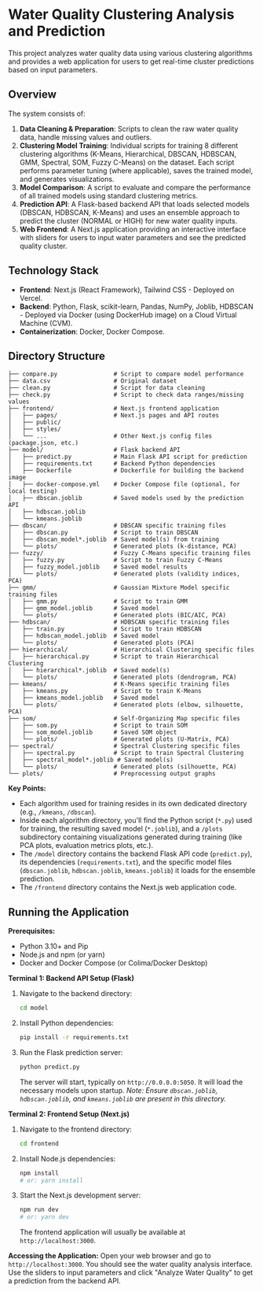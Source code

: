 # Water Quality Clustering Analysis and Prediction

This project analyzes water quality data using various clustering algorithms and provides a web application for users to get real-time cluster predictions based on input parameters.

## Overview

The system consists of:
1.  **Data Cleaning & Preparation**: Scripts to clean the raw water quality data, handle missing values and outliers.
2.  **Clustering Model Training**: Individual scripts for training 8 different clustering algorithms (K-Means, Hierarchical, DBSCAN, HDBSCAN, GMM, Spectral, SOM, Fuzzy C-Means) on the dataset. Each script performs parameter tuning (where applicable), saves the trained model, and generates visualizations.
3.  **Model Comparison**: A script to evaluate and compare the performance of all trained models using standard clustering metrics.
4.  **Prediction API**: A Flask-based backend API that loads selected models (DBSCAN, HDBSCAN, K-Means) and uses an ensemble approach to predict the cluster (NORMAL or HIGH) for new water quality inputs.
5.  **Web Frontend**: A Next.js application providing an interactive interface with sliders for users to input water parameters and see the predicted quality cluster.

## Technology Stack

*   **Frontend**: Next.js (React Framework), Tailwind CSS - Deployed on Vercel.
*   **Backend**: Python, Flask, scikit-learn, Pandas, NumPy, Joblib, HDBSCAN - Deployed via Docker (using DockerHub image) on a Cloud Virtual Machine (CVM).
*   **Containerization**: Docker, Docker Compose.

## Directory Structure

```
├── compare.py                # Script to compare model performance
├── data.csv                  # Original dataset
├── clean.py                  # Script for data cleaning
├── check.py                  # Script to check data ranges/missing values
├── frontend/                 # Next.js frontend application
│   ├── pages/                # Next.js pages and API routes
│   ├── public/
│   ├── styles/
│   └── ...                   # Other Next.js config files (package.json, etc.)
├── model/                    # Flask backend API
│   ├── predict.py            # Main Flask API script for prediction
│   ├── requirements.txt      # Backend Python dependencies
│   ├── Dockerfile            # Dockerfile for building the backend image
│   ├── docker-compose.yml    # Docker Compose file (optional, for local testing)
│   ├── dbscan.joblib         # Saved models used by the prediction API
│   ├── hdbscan.joblib
│   └── kmeans.joblib
├── dbscan/                   # DBSCAN specific training files
│   ├── dbscan.py             # Script to train DBSCAN
│   ├── dbscan_model*.joblib  # Saved model(s) from training
│   └── plots/                # Generated plots (k-distance, PCA)
├── fuzzy/                    # Fuzzy C-Means specific training files
│   ├── fuzzy.py              # Script to train Fuzzy C-Means
│   ├── fuzzy_model.joblib    # Saved model results
│   └── plots/                # Generated plots (validity indices, PCA)
├── gmm/                      # Gaussian Mixture Model specific training files
│   ├── gmm.py                # Script to train GMM
│   ├── gmm_model.joblib      # Saved model
│   └── plots/                # Generated plots (BIC/AIC, PCA)
├── hdbscan/                  # HDBSCAN specific training files
│   ├── train.py              # Script to train HDBSCAN
│   ├── hdbscan_model.joblib  # Saved model
│   └── plots/                # Generated plots (PCA)
├── hierarchical/             # Hierarchical Clustering specific files
│   ├── hierarchical.py       # Script to train Hierarchical Clustering
│   ├── hierarchical*.joblib  # Saved model(s)
│   └── plots/                # Generated plots (dendrogram, PCA)
├── kmeans/                   # K-Means specific training files
│   ├── kmeans.py             # Script to train K-Means
│   ├── kmeans_model.joblib   # Saved model
│   └── plots/                # Generated plots (elbow, silhouette, PCA)
├── som/                      # Self-Organizing Map specific files
│   ├── som.py                # Script to train SOM
│   ├── som_model.joblib      # Saved SOM object
│   └── plots/                # Generated plots (U-Matrix, PCA)
├── spectral/                 # Spectral Clustering specific files
│   ├── spectral.py           # Script to train Spectral Clustering
│   ├── spectral_model*.joblib # Saved model(s)
│   └── plots/                # Generated plots (silhouette, PCA)
└── plots/                    # Preprocessing output graphs
```

**Key Points:**
*   Each algorithm used for training resides in its own dedicated directory (e.g., `/kmeans`, `/dbscan`).
*   Inside each algorithm directory, you'll find the Python script (`*.py`) used for training, the resulting saved model (`*.joblib`), and a `/plots` subdirectory containing visualizations generated during training (like PCA plots, evaluation metrics plots, etc.).
*   The `/model` directory contains the backend Flask API code (`predict.py`), its dependencies (`requirements.txt`), and the specific model files (`dbscan.joblib`, `hdbscan.joblib`, `kmeans.joblib`) it loads for the ensemble prediction.
*   The `/frontend` directory contains the Next.js web application code.

## Running the Application

**Prerequisites:**
*   Python 3.10+ and Pip
*   Node.js and npm (or yarn)
*   Docker and Docker Compose (or Colima/Docker Desktop)

**Terminal 1: Backend API Setup (Flask)**

1.  Navigate to the backend directory:
    ```bash
    cd model
    ```
2.  Install Python dependencies:
    ```bash
    pip install -r requirements.txt
    ```
3.  Run the Flask prediction server:
    ```bash
    python predict.py
    ```
    The server will start, typically on `http://0.0.0.0:5050`. It will load the necessary models upon startup. *Note: Ensure `dbscan.joblib`, `hdbscan.joblib`, and `kmeans.joblib` are present in this directory.*

**Terminal 2: Frontend Setup (Next.js)**

1.  Navigate to the frontend directory:
    ```bash
    cd frontend
    ```
2.  Install Node.js dependencies:
    ```bash
    npm install
    # or: yarn install
    ```
3.  Start the Next.js development server:
    ```bash
    npm run dev
    # or: yarn dev
    ```
    The frontend application will usually be available at `http://localhost:3000`.

**Accessing the Application:**
Open your web browser and go to `http://localhost:3000`. You should see the water quality analysis interface. Use the sliders to input parameters and click "Analyze Water Quality" to get a prediction from the backend API.